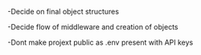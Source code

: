 -Decide on final object structures

-Decide flow of middleware and creation of objects

-Dont make projext public as .env present with API keys
